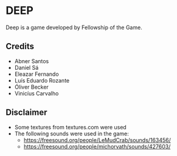 # DEEP

Deep is a game developed by Fellowship of the Game.

## Credits

* Abner Santos
* Daniel Sá
* Eleazar Fernando
* Luís Eduardo Rozante
* Óliver Becker
* Vinicíus Carvalho

## Disclaimer

* Some textures from textures.com were used
* The following sounds were used in the game:
    - https://freesound.org/people/LeMudCrab/sounds/163456/
    - https://freesound.org/people/michorvath/sounds/427603/

